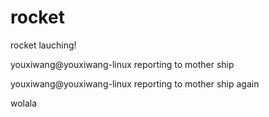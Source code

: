 # rocket
rocket lauching!

youxiwang@youxiwang-linux reporting to mother ship

youxiwang@youxiwang-linux reporting to mother ship again

wolala
